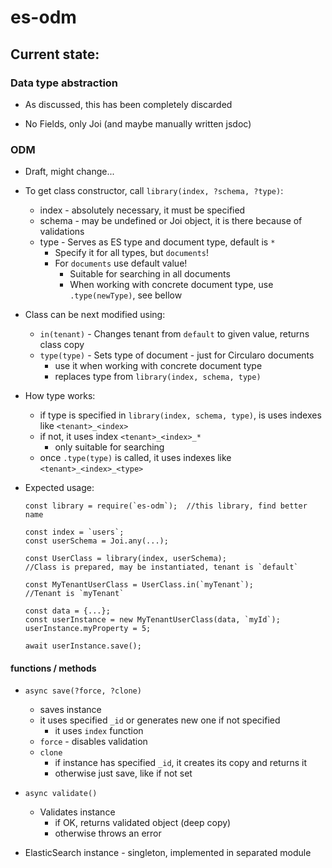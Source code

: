 # es-odm

## Current state:

### Data type abstraction

 - As discussed, this has been completely discarded
 
 - No Fields, only Joi (and maybe manually written jsdoc)

### ODM

 - Draft, might change...

 - To get class constructor, call `library(index, ?schema, ?type)`:
   - index - absolutely necessary, it must be specified
   - schema - may be undefined or Joi object, it is there because of validations
   - type - Serves as ES type and document type, default is `*`
     - Specify it for all types, but `documents`!
     - For `documents` use default value!
       - Suitable for searching in all documents
       - When working with concrete document type, use `.type(newType)`, see bellow
 
 
 - Class can be next modified using:
   - `in(tenant)` - Changes tenant from `default` to given value, returns class copy
   - `type(type)` - Sets type of document - just for Circularo documents
     - use it when working with concrete document type
     - replaces type from `library(index, schema, type)`
       
 - How type works:
   - if type is specified in `library(index, schema, type)`, is uses indexes like `<tenant>_<index>`
   - if not, it uses index `<tenant>_<index>_*`
     - only suitable for searching
   - once `.type(type)` is called, it uses indexes like `<tenant>_<index>_<type>`
       
       
 - Expected usage:
 
    ```
    const library = require(`es-odm`);  //this library, find better name
    
    const index = `users`;
    const userSchema = Joi.any(...);
    
    const UserClass = library(index, userSchema);
    //Class is prepared, may be instantiated, tenant is `default`
    
    const MyTenantUserClass = UserClass.in(`myTenant`);
    //Tenant is `myTenant`
    
    const data = {...};
    const userInstance = new MyTenantUserClass(data, `myId`);
    userInstance.myProperty = 5;
    
    await userInstance.save();
    ```
   
    
#### functions / methods

 - `async save(?force, ?clone)`
   - saves instance
   - it uses specified `_id` or generates new one if not specified
     - it uses `index` function
   - `force` - disables validation
   - `clone` 
     - if instance has specified `_id`, it creates its copy and returns it
     - otherwise just save, like if not set
     
 - `async validate()`
   - Validates instance
     - if OK, returns validated object (deep copy)
     - otherwise throws an error
 
 - ElasticSearch instance - singleton, implemented in separated module